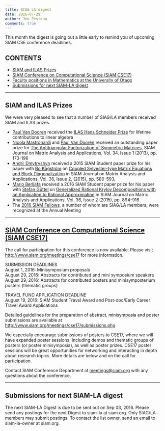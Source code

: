 ```yaml
---
title: SIAG LA digest
date: 2016-07-29
author: Jen Pestana
comments: true
---
```




This month the digest is going out a little early 
to remind you of upcoming SIAM CSE conference deadlines. 



## CONTENTS

- [SIAM and ILAS Prizes](#nav0)
- [SIAM Conference on Computational Science (SIAM CSE17)](#nav1)
- [Faculty positions in Mathematics at the University of Otago](#nav2)
- [Submissions for next SIAM-LA digest](#nav3)

---------------

## <a name="nav0">SIAM and ILAS Prizes</a>

We were very pleased to see that a  number of SIAG/LA members received SIAM and ILAS prizes. 

- [Paul Van Dooren](http://perso.uclouvain.be/paul.vandooren/)  received the [ILAS Hans Schneider Prize](https://ilas2016.cs.kuleuven.be/about) for lifetime contributions to linear algebra  
- [Nicola Mastronardi](http://users.ba.cnr.it/iac/irmanm21/) and [Paul Van Dooren](http://perso.uclouvain.be/paul.vandooren/) received an outstanding paper prize for [The Antitriangular Factorization of Symmetric Matrices](http://epubs.siam.org/doi/abs/10.1137/110858860), SIAM Journal on Matrix Analysis and Applications, Vol. 34,  Issue 1 (2013), pp. 173-196    
- [Andrii Dmytryshyn](http://www8.cs.umu.se/~andrii/) received a 2015 SIAM Student paper prize for his paper with [Bo K&aring;gstr&ouml;m](http://www8.cs.umu.se/~bokg/) on [Coupled Sylvester-type Matrix Equations and Block Diagonalization](http://epubs.siam.org/doi/abs/10.1137/151005907) in SIAM Journal on Matrix Analysis and Applications, Vol. 36, Issue 2, (2015), pp. 580–593. 
- [Mario Berljafa](http://www.maths.manchester.ac.uk/~berljafa/) received a 2016 SIAM Student paper prize for his paper with [Stefan G&uuml;ttel](http://www.guettel.com) on [Generalized Rational Krylov Decompositions with an Application to Rational Approximation](http://epubs.siam.org/doi/abs/10.1137/140998081) in SIAM Journal on Matrix Analysis and Applications, Vol. 36, Issue 2 (2015), pp. 894-916  
- The  [2016 SIAM Fellows](http://fellows.siam.org/index.php?sort=year&value=2016), a number of whom are SIAG/LA members, were recognized at the Annual Meeting 


---------------

## <a name="nav1"></a><a href="http://www.siam.org/meetings/cse17">SIAM Conference on Computational Science (SIAM CSE17)</a>
The call for participation for this conference is now available. Please visit <http://www.siam.org/meetings/cse17> for more information.

SUBMISSION DEADLINES  
August 1, 2016: Minisymposium proposals  
August 29, 2016: Abstracts for contributed and mini symposium speakers  
August 29, 2016: Abstracts for contributed posters and minisymposterium posters (thematic groups)  

TRAVEL FUND APPLICATION DEADLINE  
August 19, 2016: SIAM Student Travel Award and Post-doc/Early Career Travel Award Applications  

Detailed guidelines for the preparation of abstract, minisymposia and poster submissions are available at <http://www.siam.org/meetings/cse17/submissions.php>  

We especially encourage submissions of posters to CSE17, where we will have expanded poster sessions, including demos and thematic groups of posters (or poster minisymposia), as well as poster prizes.  CSE17 poster sessions will be great opportunities for networking and interacting in depth about research topics.  More details are below and on the call for participation.  

Contact SIAM Conference Department at  <meetings@siam.org>  with any questions about the conference.


---------------

## <a name="nav2">Submissions for next SIAM-LA digest</a>

The next SIAM-LA Digest is due to be sent out on Sep 03, 2016.
Please send any postings for the next Digest to siam-la at siam.org. 
Only SIAG/LA members may submit postings.  To contact the list owner, 
send an email to siam-la-owner at siam.org.
